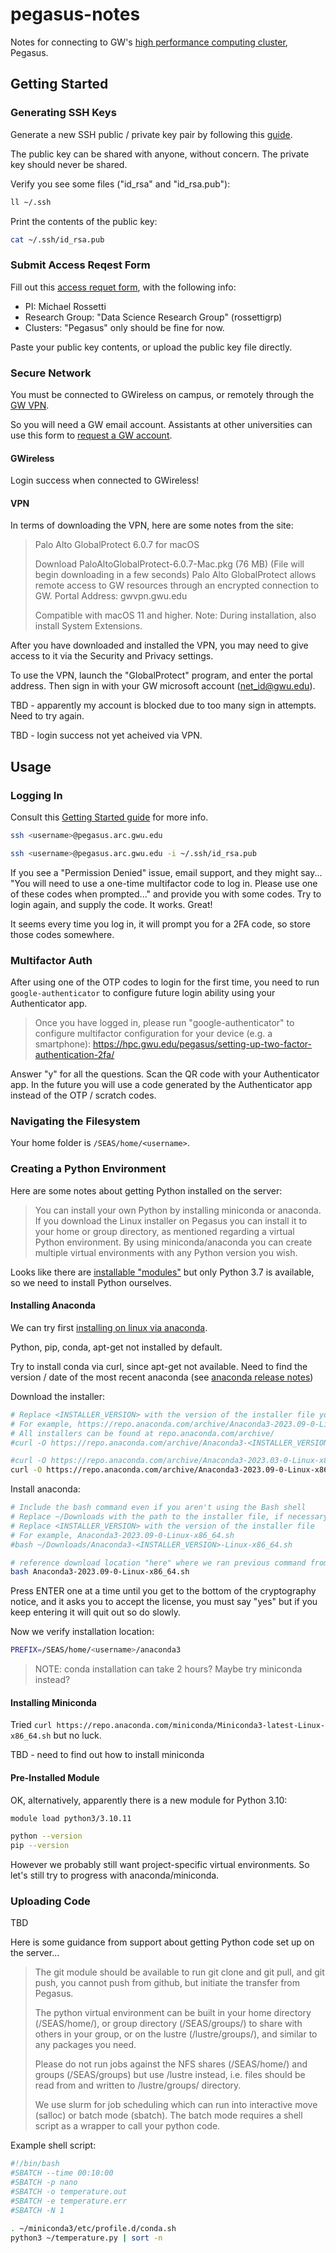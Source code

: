 # pegasus-notes

Notes for connecting to GW's [high performance computing cluster](https://hpc.gwu.edu), Pegasus.

## Getting Started

### Generating SSH Keys

Generate a new SSH public / private key pair by following this [guide](https://docs.github.com/en/authentication/connecting-to-github-with-ssh/generating-a-new-ssh-key-and-adding-it-to-the-ssh-agent).

The public key can be shared with anyone, without concern. The private key should never be shared.

Verify you see some files ("id_rsa" and "id_rsa.pub"):

```sh
ll ~/.ssh
```

Print the contents of the public key:

```sh
cat ~/.ssh/id_rsa.pub
```

### Submit Access Reqest Form

Fill out this [access requet form](https://hpc.gwu.edu/getting-access/), with the following info:

  + PI: Michael Rossetti
  + Research Group: "Data Science Research Group" (rossettigrp)
  + Clusters: "Pegasus" only should be fine for now.

Paste your public key contents, or upload the public key file directly.

### Secure Network

You must be connected to GWireless on campus, or remotely through the [GW VPN](https://it.gwu.edu/vpn-global-protect).

So you will need a GW email account. Assistants at other universities can use this form to [request a GW account](https://my.gwu.edu/mod/accounts/affiliates/index.cfm).

#### GWireless

Login success when connected to GWireless!

#### VPN

In terms of downloading the VPN, here are some notes from the site:

> Palo Alto GlobalProtect 6.0.7 for macOS
>
> Download PaloAltoGlobalProtect-6.0.7-Mac.pkg (76 MB) (File will begin downloading in a few seconds)
> Palo Alto GlobalProtect allows remote access to GW resources through an encrypted connection to GW. Portal Address: gwvpn.gwu.edu
>
>Compatible with macOS 11 and higher. Note: During installation, also install System Extensions.

After you have downloaded and installed the VPN, you may need to give access to it via the Security and Privacy settings.

To use the VPN, launch the "GlobalProtect" program, and enter the portal address. Then sign in with your GW microsoft account (net_id@gwu.edu).

TBD -  apparently my account is blocked due to too many sign in attempts. Need to try again.

TBD - login success not yet acheived via VPN.

## Usage

### Logging In

Consult this [Getting Started guide](https://hpc.gwu.edu/documentation/getting-started-guide/) for more info.


```sh
ssh <username>@pegasus.arc.gwu.edu

ssh <username>@pegasus.arc.gwu.edu -i ~/.ssh/id_rsa.pub
```

If you see a "Permission Denied" issue, email support, and they might say... "You will need to use a one-time multifactor code to log in. Please use one of these codes when prompted..." and provide you with some codes. Try to login again, and supply the code. It works. Great!

It seems every time you log in, it will prompt you for a 2FA code, so store those codes somewhere.

### Multifactor Auth

After using one of the OTP codes to login for the first time, you need to run `google-authenticator` to configure future login ability using your Authenticator app.

> Once you have logged in, please run "google-authenticator" to configure multifactor configuration for your device (e.g. a smartphone): https://hpc.gwu.edu/pegasus/setting-up-two-factor-authentication-2fa/

Answer "y" for all the questions. Scan the QR code with your Authenticator app. In the future you will use a code generated by the Authenticator app instead of the OTP / scratch codes.

### Navigating the Filesystem

Your home folder is `/SEAS/home/<username>`.

### Creating a Python Environment

Here are some notes about getting Python installed on the server:

> You can install your own Python by installing miniconda or anaconda. If you download the Linux installer on Pegasus you can install it to your home or group directory, as mentioned regarding a virtual Python environment. By using miniconda/anaconda you can create multiple virtual environments with any Python version you wish.

Looks like there are [installable "modules"](https://hpc.gwu.edu/available-modules/) but only Python 3.7 is available, so we need to install Python ourselves.

#### Installing Anaconda

We can try first [installing on linux via anaconda](https://docs.anaconda.com/free/anaconda/install/linux/).

Python, pip, conda, apt-get not installed by default.

Try to install conda via curl, since apt-get not available. Need to find the version / date of the most recent anaconda (see [anaconda release notes](https://docs.anaconda.com/free/anaconda/release-notes))

Download the installer:

```sh
# Replace <INSTALLER_VERSION> with the version of the installer file you want to download
# For example, https://repo.anaconda.com/archive/Anaconda3-2023.09-0-Linux-x86_64.sh
# All installers can be found at repo.anaconda.com/archive/
#curl -O https://repo.anaconda.com/archive/Anaconda3-<INSTALLER_VERSION>-Linux-x86_64.sh

#curl -O https://repo.anaconda.com/archive/Anaconda3-2023.03-0-Linux-x86_64.sh
curl -O https://repo.anaconda.com/archive/Anaconda3-2023.09-0-Linux-x86_64.sh


```

Install anaconda:

```sh
# Include the bash command even if you aren't using the Bash shell
# Replace ~/Downloads with the path to the installer file, if necessary
# Replace <INSTALLER_VERSION> with the version of the installer file
# For example, Anaconda3-2023.09-0-Linux-x86_64.sh
#bash ~/Downloads/Anaconda3-<INSTALLER_VERSION>-Linux-x86_64.sh

# reference download location "here" where we ran previous command from
bash Anaconda3-2023.09-0-Linux-x86_64.sh

```

Press ENTER one at a time until you get to the bottom of the cryptography notice, and it asks you to accept the license, you must say "yes" but if you keep entering it will quit out so do slowly.

Now we verify installation location:

```sh
PREFIX=/SEAS/home/<username>/anaconda3
```

> NOTE: conda installation can take 2 hours?  Maybe try miniconda instead?


#### Installing Miniconda



Tried `curl https://repo.anaconda.com/miniconda/Miniconda3-latest-Linux-x86_64.sh` but no luck.

TBD - need to find out how to install miniconda


#### Pre-Installed Module

OK, alternatively, apparently there is a new module for Python 3.10:

```sh
module load python3/3.10.11

python --version
pip --version
```

However we probably still want project-specific virtual environments. So let's still try to progress with anaconda/miniconda.



### Uploading Code

TBD

Here is some guidance from support about getting Python code set up on the server...

> The git module should be available to run git clone and git pull, and git push, you cannot push from github, but initiate the transfer from Pegasus.
>
> The python virtual environment can be built in your home directory (/SEAS/home/<username>), or group directory (/SEAS/groups/<groupname>) to share with others in your group, or on the lustre (/lustre/groups/<groupname>), and similar to any packages you need.
>
> Please do not run jobs against the NFS shares (/SEAS/home/) and groups (/SEAS/groups) but use /lustre instead, i.e. files should be read from and written to /lustre/groups/<groupname> directory.
>
> We use slurm for job scheduling which can run into interactive move (salloc) or batch mode (sbatch). The batch mode requires a shell script as a wrapper to call your python code.

Example shell script:

```sh
#!/bin/bash
#SBATCH --time 00:10:00
#SBATCH -p nano
#SBATCH -o temperature.out
#SBATCH -e temperature.err
#SBATCH -N 1

. ~/miniconda3/etc/profile.d/conda.sh
python3 ~/temperature.py | sort -n
```
